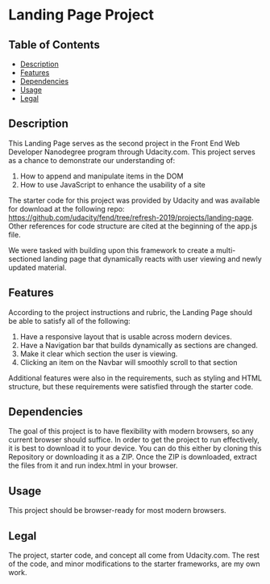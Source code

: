 
# Landing Page Project


## Table of Contents
- [Description](#description)
- [Features](#features)
- [Dependencies](#dependencies)
- [Usage](#usage)
- [Legal](#legal)


## Description
This Landing Page serves as the second project in the Front End Web Developer Nanodegree program through Udacity.com. This project serves as a chance to demonstrate our understanding of: 

1. How to append and manipulate items in the DOM
2. How to use JavaScript to enhance the usability of a site

The starter code for this project was provided by Udacity and was available for download at the following repo: 
<https://github.com/udacity/fend/tree/refresh-2019/projects/landing-page>.
Other references for code structure are cited at the beginning of the app.js file. 

We were tasked with building upon this framework to create a multi-sectioned landing page that dynamically reacts with user viewing and newly updated material. 


## Features
According to the project instructions and rubric, the Landing Page should be able to satisfy all of the following:

1. Have a responsive layout that is usable across modern devices.
2. Have a Navigation bar that builds dynamically as sections are changed.
3. Make it clear which section the user is viewing.
4. Clicking an item on the Navbar will smoothly scroll to that section

Additional features were also in the requirements, such as styling and HTML structure, but these requirements were satisfied through the starter code.


## Dependencies
The goal of this project is to have flexibility with modern browsers, so any current browser should suffice. In order to get the project to run effectively, it is best to download it to your device. You can do this either by cloning this Repository or downloading it as a ZIP. Once the ZIP is downloaded, extract the files from it and run index.html in your browser.


## Usage
This project should be browser-ready for most modern browsers. 


## Legal
The project, starter code, and concept all come from Udacity.com. The rest of the code, and minor modifications to the starter frameworks, are my own work.
